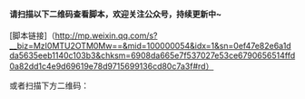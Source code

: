 #### 请扫描以下二维码查看脚本，欢迎关注公众号，持续更新中~

[脚本链接]（http://mp.weixin.qq.com/s?__biz=MzI0MTU2OTM0Mw==&mid=100000054&idx=1&sn=0ef47e82e6a1dda5635eeb1140c103b3&chksm=6908da665e7f537027e53ce6790656514ffd0a82dd1c4e9d69619e78d9715699136cd80c7a3f#rd）

或者扫描下方二维码：
